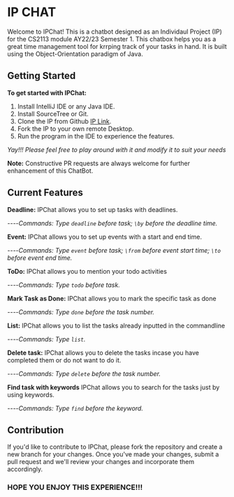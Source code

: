 # IP CHAT
Welcome to IPChat! This is a chatbot designed as an Individaul Project (IP) for the CS2113 module AY22/23 Semester 1. This chatbox helps you as a great time management tool for krrping track of your tasks in hand. It is built using the Object-Orientation paradigm of Java.

## Getting Started
**To get started with IPChat:**
1. Install IntelliJ IDE or any Java IDE.
2. Install SourceTree or Git.
2. Clone the IP from Github [IP Link](https://github.com/DeepanjaliDhawan/ip.git).
3. Fork the IP to your own remote Desktop.
4. Run the program in the IDE to experience the features.

*Yay!!! Please feel free to play around with it and modify it to suit your needs*

**Note:**  Constructive PR requests are always welcome for further enhancement of this ChatBot.

## Current Features 
**Deadline:** IPChat allows you to set up tasks with deadlines.

----*Commands: Type `deadline` before task; `\by` before the deadline time.*

**Event:** IPChat allows you to set up events with a start and end time.

----*Commands: Type `event` before task; `\from` before event start time; `\to` before event end time.*

**ToDo:** IPChat allows you to mention your todo activities 

----*Commands: Type `todo` before task.*

**Mark Task as Done:** IPChat allows you to mark the specific task as done

----*Commands: Type `done` before the task number.*

**List:** IPChat allows you to list the tasks already inputted in the commandline

----*Commands: Type `list`.*

**Delete task:** IPChat allows you to delete the tasks incase you have completed them or do not want to do it.

----*Commands: Type `delete` before the task number.*

**Find task with keywords** IPChat allows you to search for the tasks just by using keywords.

----*Commands: Type `find` before the keyword.*

## Contribution
 If you'd like to contribute to IPChat, please fork the repository and create a new branch for your changes. Once you've made your changes, submit a pull request and we'll review your changes and incorporate them accordingly. 

### HOPE YOU ENJOY THIS EXPERIENCE!!!

